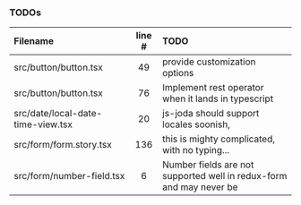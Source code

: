 ### TODOs
| Filename | line # | TODO
|:------|:------:|:------
| src/button/button.tsx | 49 | provide customization options
| src/button/button.tsx | 76 | Implement rest operator when it lands in typescript
| src/date/local-date-time-view.tsx | 20 | js-joda should support locales soonish,
| src/form/form.story.tsx | 136 | this is mighty complicated, with no typing...
| src/form/number-field.tsx | 6 | Number fields are not supported well in redux-form and may never be
